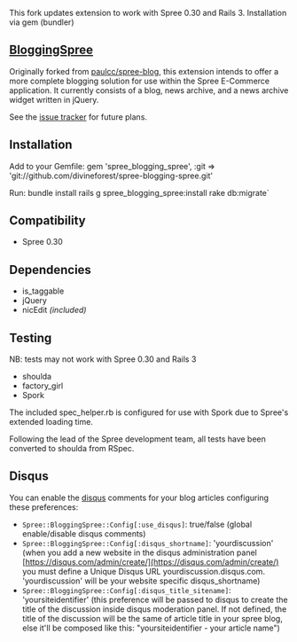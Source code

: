 This fork updates extension to work with Spree 0.30 and Rails 3. Installation via gem (bundler)

[BloggingSpree](http://github.com/jaymendoza/spree-blogging-spree/)
---------------

Originally forked from [paulcc/spree-blog](http://github.com/paulcc/spree-blog/), this extension intends to offer a more complete blogging solution for use within the Spree E-Commerce application. It currently consists of a blog, news archive, and a news archive widget written in jQuery.

See the [issue tracker](http://github.com/jaymendoza/spree-blogging-spree/issues) for future plans.


Installation
------------
Add to your Gemfile:
    gem 'spree_blogging_spree', :git => 'git://github.com/divineforest/spree-blogging-spree.git'

Run:
    bundle install
    rails g spree_blogging_spree:install
    rake db:migrate`

Compatibility
-------------

* Spree 0.30

Dependencies
------------

* is_taggable
* jQuery
* nicEdit *(included)*

Testing
-------
NB: tests may not work with Spree 0.30 and Rails 3

* shoulda
* factory_girl
* Spork

The included spec_helper.rb is configured for use with Spork due to Spree's extended loading time.

Following the lead of the Spree development team, all tests have been converted to shoulda from RSpec.

Disqus
-------------

You can enable the [disqus](https://disqus.com/about/) comments for your blog articles configuring these preferences:
*   `Spree::BloggingSpree::Config[:use_disqus]`: true/false (global enable/disable disqus comments)
*   `Spree::BloggingSpree::Config[:disqus_shortname]`: 'yourdiscussion' (when you add a new website in the disqus administration panel [https://disqus.com/admin/create/](https://disqus.com/admin/create/) you must define a Unique Disqus URL yourdiscussion.disqus.com. 'yourdiscussion' will be your website specific disqus_shortname)
*   `Spree::BloggingSpree::Config[:disqus_title_sitename]`: 'yoursiteidentifier' (this preference will be passed to disqus to create the title of the discussion inside disqus moderation panel. If not defined, the title of the discussion will be the same of article title in your spree blog, else it'll be composed like this: "yoursiteidentifier - your article name")
